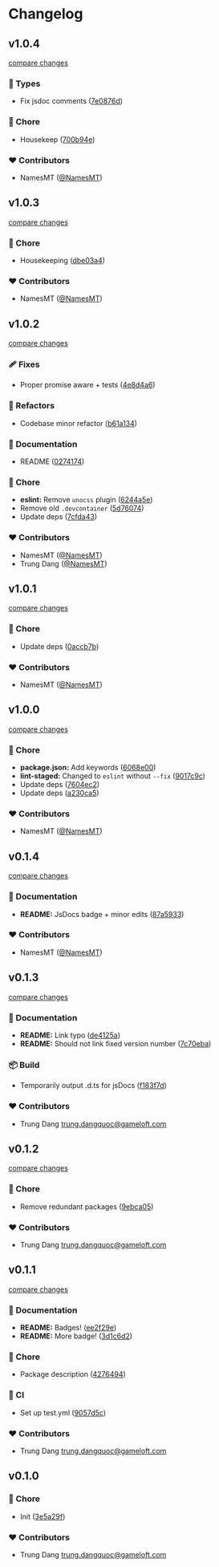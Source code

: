 # Changelog


## v1.0.4

[compare changes](https://github.com/namesmt/kontroll/compare/v1.0.3...v1.0.4)

### 🌊 Types

- Fix jsdoc comments ([7e0876d](https://github.com/namesmt/kontroll/commit/7e0876d))

### 🏡 Chore

- Housekeep ([700b94e](https://github.com/namesmt/kontroll/commit/700b94e))

### ❤️ Contributors

- NamesMT ([@NamesMT](https://github.com/NamesMT))

## v1.0.3

[compare changes](https://github.com/namesmt/kontroll/compare/v1.0.2...v1.0.3)

### 🏡 Chore

- Housekeeping ([dbe03a4](https://github.com/namesmt/kontroll/commit/dbe03a4))

### ❤️ Contributors

- NamesMT ([@NamesMT](http://github.com/NamesMT))

## v1.0.2

[compare changes](https://github.com/namesmt/kontroll/compare/v1.0.1...v1.0.2)

### 🩹 Fixes

- Proper promise aware + tests ([4e8d4a6](https://github.com/namesmt/kontroll/commit/4e8d4a6))

### 💅 Refactors

- Codebase minor refactor ([b61a134](https://github.com/namesmt/kontroll/commit/b61a134))

### 📖 Documentation

- README ([0274174](https://github.com/namesmt/kontroll/commit/0274174))

### 🏡 Chore

- **eslint:** Remove `unocss` plugin ([6244a5e](https://github.com/namesmt/kontroll/commit/6244a5e))
- Remove old `.devcontainer` ([5d76074](https://github.com/namesmt/kontroll/commit/5d76074))
- Update deps ([7cfda43](https://github.com/namesmt/kontroll/commit/7cfda43))

### ❤️ Contributors

- NamesMT ([@NamesMT](http://github.com/NamesMT))
- Trung Dang ([@NamesMT](http://github.com/NamesMT))

## v1.0.1

[compare changes](https://github.com/namesmt/kontroll/compare/v1.0.0...v1.0.1)

### 🏡 Chore

- Update deps ([0accb7b](https://github.com/namesmt/kontroll/commit/0accb7b))

### ❤️ Contributors

- NamesMT ([@NamesMT](http://github.com/NamesMT))

## v1.0.0

[compare changes](https://github.com/namesmt/kontroll/compare/v0.1.4...v1.0.0)

### 🏡 Chore

- **package.json:** Add keywords ([6068e00](https://github.com/namesmt/kontroll/commit/6068e00))
- **lint-staged:** Changed to `eslint` without `--fix` ([9017c9c](https://github.com/namesmt/kontroll/commit/9017c9c))
- Update deps ([7604ec2](https://github.com/namesmt/kontroll/commit/7604ec2))
- Update deps ([a230ca5](https://github.com/namesmt/kontroll/commit/a230ca5))

### ❤️ Contributors

- NamesMT ([@NamesMT](http://github.com/NamesMT))

## v0.1.4

[compare changes](https://github.com/namesmt/kontroll/compare/v0.1.3...v0.1.4)

### 📖 Documentation

- **README:** JsDocs badge + minor edits ([87a5933](https://github.com/namesmt/kontroll/commit/87a5933))

### ❤️ Contributors

- NamesMT ([@NamesMT](http://github.com/NamesMT))

## v0.1.3

[compare changes](https://github.com/namesmt/kontroll/compare/v0.1.2...v0.1.3)

### 📖 Documentation

- **README:** Link typo ([de4125a](https://github.com/namesmt/kontroll/commit/de4125a))
- **README:** Should not link fixed version number ([7c70eba](https://github.com/namesmt/kontroll/commit/7c70eba))

### 📦 Build

- Temporarily output .d.ts for jsDocs ([f183f7d](https://github.com/namesmt/kontroll/commit/f183f7d))

### ❤️ Contributors

- Trung Dang <trung.dangquoc@gameloft.com>

## v0.1.2

[compare changes](https://github.com/namesmt/kontroll/compare/v0.1.1...v0.1.2)

### 🏡 Chore

- Remove redundant packages ([9ebca05](https://github.com/namesmt/kontroll/commit/9ebca05))

### ❤️ Contributors

- Trung Dang <trung.dangquoc@gameloft.com>

## v0.1.1

[compare changes](https://github.com/namesmt/kontroll/compare/v0.1.0...v0.1.1)

### 📖 Documentation

- **README:** Badges! ([ee2f29e](https://github.com/namesmt/kontroll/commit/ee2f29e))
- **README:** More badge! ([3d1c6d2](https://github.com/namesmt/kontroll/commit/3d1c6d2))

### 🏡 Chore

- Package description ([4276494](https://github.com/namesmt/kontroll/commit/4276494))

### 🤖 CI

- Set up test.yml ([9057d5c](https://github.com/namesmt/kontroll/commit/9057d5c))

### ❤️ Contributors

- Trung Dang <trung.dangquoc@gameloft.com>

## v0.1.0


### 🏡 Chore

- Init ([3e5a29f](https://github.com/namesmt/kontroll/commit/3e5a29f))

### ❤️ Contributors

- Trung Dang <trung.dangquoc@gameloft.com>


